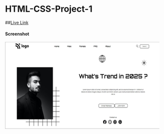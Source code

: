 # HTML-CSS-Project-1

##[Live Link](https://html-proj-1.netlify.app/)

#### Screenshot
![](./screenshot/proj-1.png)
